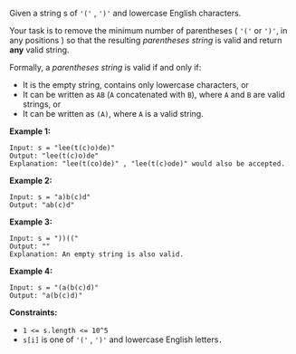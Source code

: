Given a string s of `'('` , `')'` and lowercase English characters.

Your task is to remove the minimum number of parentheses ( `'('` or `')'`, in
any positions ) so that the resulting _parentheses string_ is valid and return
**any** valid string.

Formally, a _parentheses string_ is valid if and only if:

  * It is the empty string, contains only lowercase characters, or
  * It can be written as `AB` (`A` concatenated with `B`), where `A` and `B` are valid strings, or
  * It can be written as `(A)`, where `A` is a valid string.



**Example 1:**

    
    
    Input: s = "lee(t(c)o)de)"
    Output: "lee(t(c)o)de"
    Explanation: "lee(t(co)de)" , "lee(t(c)ode)" would also be accepted.
    

**Example 2:**

    
    
    Input: s = "a)b(c)d"
    Output: "ab(c)d"
    

**Example 3:**

    
    
    Input: s = "))(("
    Output: ""
    Explanation: An empty string is also valid.
    

**Example 4:**

    
    
    Input: s = "(a(b(c)d)"
    Output: "a(b(c)d)"
    



**Constraints:**

  * `1 <= s.length <= 10^5`
  * `s[i]` is one of  `'('` , `')'` and lowercase English letters`.`


